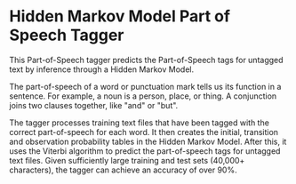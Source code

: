 # Hidden Markov Model Part of Speech Tagger
This Part-of-Speech tagger predicts the Part-of-Speech tags for untagged text by inference through a Hidden Markov Model.

The part-of-speech of a word or punctuation mark tells us its function in a sentence. For example, a noun is a person, place, or thing. A conjunction joins two clauses together, like "and" or "but".

The tagger processes training text files that have been tagged with the correct part-of-speech for each word. It then creates the initial, transition and observation probability tables in the Hidden Markov Model. After this, it uses the Viterbi algorithm to predict the part-of-speech tags for untagged text files. Given sufficiently large training and test sets (40,000+ characters), the tagger can achieve an accuracy of over 90%.

